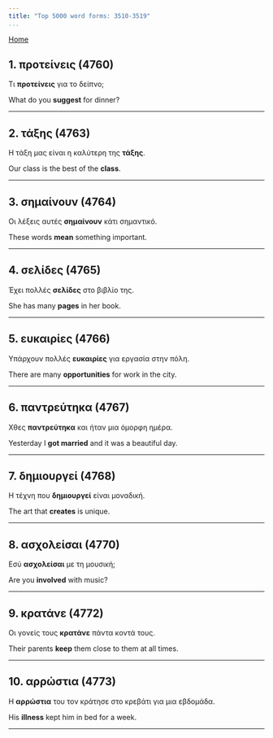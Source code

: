 ```yaml
---
title: "Top 5000 word forms: 3510-3519"
...
```


[Home](./) 

## 1. προτείνεις (4760)

Τι **προτείνεις** για το δείπνο;  

What do you **suggest** for dinner?

---

## 2. τάξης (4763)

Η τάξη μας είναι η καλύτερη της **τάξης**.  

Our class is the best of the **class**.

---

## 3. σημαίνουν (4764)

Οι λέξεις αυτές **σημαίνουν** κάτι σημαντικό.  

These words **mean** something important.

---

## 4. σελίδες (4765)

Έχει πολλές **σελίδες** στο βιβλίο της.  

She has many **pages** in her book.

---

## 5. ευκαιρίες (4766)

Υπάρχουν πολλές **ευκαιρίες** για εργασία στην πόλη.  

There are many **opportunities** for work in the city.

---

## 6. παντρεύτηκα (4767)

Χθες **παντρεύτηκα** και ήταν μια όμορφη ημέρα.

Yesterday I **got married** and it was a beautiful day.

---

## 7. δημιουργεί (4768)

Η τέχνη που **δημιουργεί** είναι μοναδική.  

The art that **creates** is unique.

---

## 8. ασχολείσαι (4770)

Εσύ **ασχολείσαι** με τη μουσική;  

Are you **involved** with music?

---

## 9. κρατάνε (4772)

Οι γονείς τους **κρατάνε** πάντα κοντά τους.  

Their parents **keep** them close to them at all times.

---

## 10. αρρώστια (4773)

Η **αρρώστια** του τον κράτησε στο κρεβάτι για μια εβδομάδα.  

His **illness** kept him in bed for a week.

---


